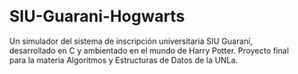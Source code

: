 # SIU-Guarani-Hogwarts
Un simulador del sistema de inscripción universitaria SIU Guaraní, desarrollado en C y ambientado en el mundo de Harry Potter. Proyecto final para la materia Algoritmos y Estructuras de Datos de la UNLa.
